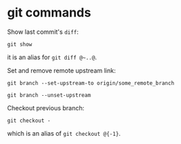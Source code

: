 # git commands

Show last commit's `diff`:

```git
git show
```
it is an alias for `git diff @~..@`.

Set and remove remote upstream link:
```git
git branch --set-upstream-to origin/some_remote_branch

git branch --unset-upstream
```

Checkout previous branch:
```git
git checkout -
```
which is an alias of `git checkout @{-1}`.
